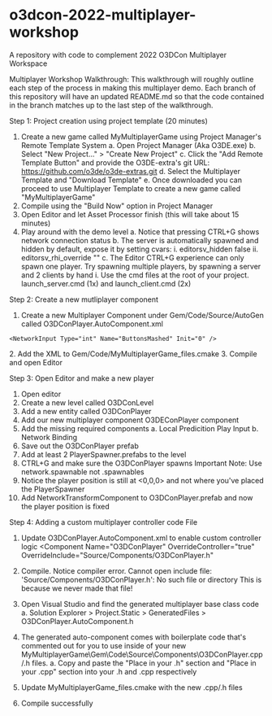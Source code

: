 # o3dcon-2022-multiplayer-workshop
A repository with code to complement 2022 O3DCon Multiplayer Workspace

Multiplayer Workshop Walkthrough:
This walkthrough will roughly outline each step of the process in making this multiplayer demo.
Each branch of this repository will have an updated README.md so that the code contained in the branch matches up to the last step of the walkthrough.

Step 1: Project creation using project template (20 minutes)
1. Create a new game called MyMultiplayerGame using Project Manager's Remote Template System
    a. Open Project Manager (Aka O3DE.exe)
    b. Select "New Project..." > "Create New Project"
    c. Click the "Add Remote Template Button" and provide the O3DE-extra's git URL: https://github.com/o3de/o3de-extras.git
    d. Select the Multiplayer Template and "Download Template"
    e. Once downloaded you can proceed to use Multiplayer Template to create a new game called "MyMultiplayerGame"
2. Compile using the "Build Now" option in Project Manager
3. Open Editor and let Asset Processor finish (this will take about 15 minutes)
4. Play around with the demo level
    a. Notice that pressing CTRL+G shows network connection status
    b. The server is automatically spawned and hidden by default, expose it by setting cvars:
        i. editorsv_hidden false 
        ii. editorsv_rhi_override ""
    c. The Editor CTRL+G experience can only spawn one player. Try spawning multiple players, by spawning a server and 2 clients by hand
        i. Use the cmd files at the root of your project. launch_server.cmd (1x) and launch_client.cmd (2x) 

Step 2: Create a new mutliplayer component
1. Create a new Multiplayer Component under Gem/Code/Source/AutoGen called O3DConPlayer.AutoComponent.xml
<?xml version="1.0"?>
<Component
    Name="O3DConPlayer" 
    Namespace="NewProject" 
    OverrideComponent="false"
    OverrideController="false" 
    OverrideInclude=""
    xmlns:xsi="http://www.w3.org/2001/XMLSchema-instance"
    xsi:noNamespaceSchemaLocation="MultiplayerAutoComponentSchema.xsd">
    
    <NetworkInput Type="int" Name="ButtonsMashed" Init="0" />    
</Component>
2. Add the XML to Gem/Code/MyMultiplayerGame_files.cmake
3. Compile and open Editor

Step 3: Open Editor and make a new player
1. Open editor
2. Create a new level called O3DConLevel
3. Add a new entity called O3DConPlayer
4. Add our new multiplayer component O3DEConPlayer component
5. Add the missing required components
  a. Local Predicition Play Input
  b. Network Binding
6. Save out the O3DConPlayer prefab
7. Add at least 2 PlayerSpawner.prefabs to the level
8. CTRL+G and make sure the O3DConPlayer spawns
   Important Note: Use network.spawnable not .spawnables
9. Notice the player position is still at <0,0,0> and not where you've placed the PlayerSpawner
10. Add NetworkTransformComponent to O3DConPlayer.prefab and now the player position is fixed

Step 4: Adding a custom multiplayer controller code File
1. Update O3DConPlayer.AutoComponent.xml to enable custom controller logic
<Component
    Name="O3DConPlayer" 
    OverrideController="true" 
    OverrideInclude="Source/Components/O3DConPlayer.h"
    
2. Compile. Notice compiler error.
    Cannot open include file: 'Source/Components/O3DConPlayer.h': No such file or directory
    This is because we never made that file!
4. Open Visual Studio and find the generated multiplayer base class code
   a. Solution Explorer > Project.Static > GeneratedFiles > O3DConPlayer.AutoComponent.h
5. The generated auto-component comes with boilerplate code that's commented out for you to use inside of your new MyMultiplayerGame\Gem\Code\Source\Components\O3DConPlayer.cpp/.h files.
   a. Copy and paste the "Place in your .h" section and "Place in your .cpp" section into your .h and .cpp respectively
6. Update MyMultiplayerGame_files.cmake with the new .cpp/.h files
7. Compile successfully
